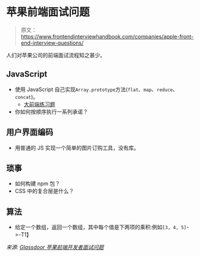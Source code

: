 # 苹果前端面试问题

> 原文：<https://www.frontendinterviewhandbook.com/companies/apple-front-end-interview-questions/>



人们对苹果公司的前端面试流程知之甚少。

## JavaScript[](#javascript "Direct link to heading")

*   使用 JavaScript 自己实现`Array.prototype`方法(`flat`、`map`、`reduce`、`concat`)。
    *   [大前端练习题](https://www.greatfrontend.com/questions/coding)
*   你如何按顺序执行一系列承诺？

## 用户界面编码[](#user-interface-coding "Direct link to heading")

*   用普通的 JS 实现一个简单的图片订购工具，没有库。

## 琐事[](#trivia "Direct link to heading")

*   如何构建 npm 包？
*   CSS 中的复合层是什么？

## 算法[](#algorithm "Direct link to heading")

*   给定一个数组，返回一个数组，其中每个值是下两项的乘积:例如`[3, 4, 5]`->-T1】

*来源: [Glassdoor 苹果前端开发者面试问题](https://www.glassdoor.sg/Interview/Apple-Front-End-Developer-Interview-Questions-EI_IE1138.0,5_KO6,25.htm)*

